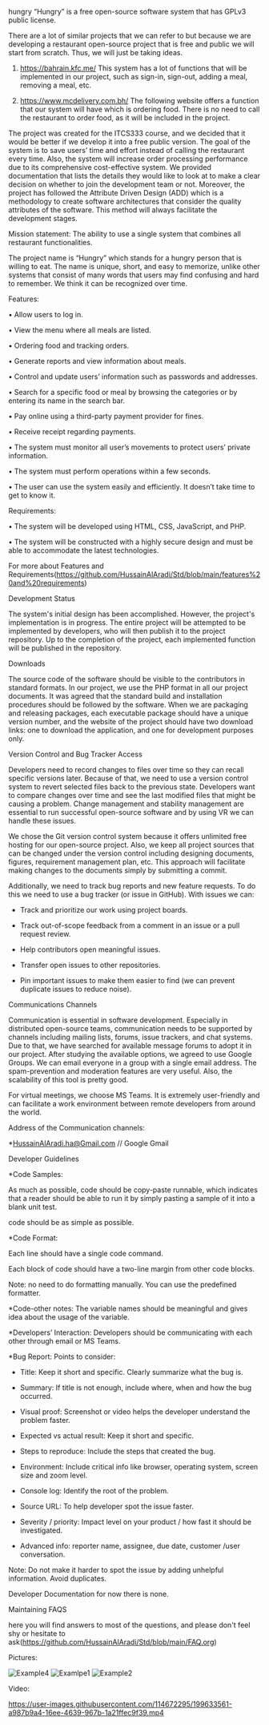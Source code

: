hungry
“Hungry” is a free open-source software system that has GPLv3 public license.

There are a lot of similar projects that we can refer to but because we are developing a restaurant open-source project that is free and public we will start from scratch. Thus, we will just be taking ideas. 

1.	https://bahrain.kfc.me/
This system has a lot of functions that will be implemented in our project, such as sign-in, sign-out, adding a meal, removing a meal, etc.

2.	https://www.mcdelivery.com.bh/
The following website offers a function that our system will have which is ordering food. There is no need to call the restaurant to order food, as it will be included in the project.

The project was created for the ITCS333 course, and we decided that it would be better if we develop it into a free public version. The goal of the system is to save users’ time and effort instead of calling the restaurant every time. Also, the system will increase order processing performance due to its comprehensive cost-effective system. We provided documentation that lists the details they would like to look at to make a clear decision on whether to join the development team or not. Moreover, the project has followed the Attribute Driven Design (ADD) which is a methodology to create software architectures that consider the quality attributes of the software. This method will always facilitate the development stages.

Mission statement: The ability to use a single system that combines all restaurant functionalities. 


The project name is “Hungry” which stands for a hungry person that is willing to eat. The name is unique, short, and easy to memorize, unlike other systems that consist of many words that users may find confusing and hard to remember. We think it can be recognized over time.

Features:

•	Allow users to log in.

•	View the menu where all meals are listed.

•	Ordering food and tracking orders.

•	Generate reports and view information about meals.

•	Control and update users’ information such as passwords and addresses.

•	Search for a specific food or meal by browsing the categories or by entering its name in the search bar.

•	Pay online using a third-party payment provider for fines.

•	Receive receipt regarding payments.

•	The system must monitor all user’s movements to protect users’ private information.

•	The system must perform operations within a few seconds.

•	The user can use the system easily and efficiently. It doesn’t take time to get to know it.

Requirements:

•	The system will be developed using HTML, CSS, JavaScript, and PHP. 

•	The system will be constructed with a highly secure design and must be able to accommodate the latest technologies.

For more about Features and Requirements(https://github.com/HussainAlAradi/Std/blob/main/features%20and%20requirements)

Development Status 

The system's initial design has been accomplished. However, the project's implementation is in progress. The entire project will be attempted to be implemented by developers, who will then publish it to the project repository. Up to the completion of the project, each implemented function will be published in the repository.
 

Downloads 

The source code of the software should be visible to the contributors in standard formats. In our project, we use the PHP format in all our project documents. It was agreed that the standard build and installation procedures should be followed by the software. When we are packaging and releasing packages, each executable package should have a unique version number, and the website of the project should have two download links: one to download the application, and one for development purposes only.

Version Control and Bug Tracker Access 

Developers need to record changes to files over time so they can recall specific versions later. Because of that, we need to use a version control system to revert selected files back to the previous state. Developers want to compare changes over time and see the last modified files that might be causing a problem.  Change management and stability management are essential to run successful open-source software and by using VR we can handle these issues. 

We chose the Git version control system because it offers unlimited free hosting for our open-source project. Also, we keep all project sources that can be changed under the version control including designing documents, figures, requirement management plan, etc. This approach will facilitate making changes to the documents simply by submitting a commit. 

Additionally, we need to track bug reports and new feature requests. To do this we need to use a bug tracker (or issue in GitHub).   With issues we can: 

  * Track and prioritize our work using project boards. 

  * Track out-of-scope feedback from a comment in an issue or a pull request review. 

  * Help contributors open meaningful issues. 

  * Transfer open issues to other repositories. 

  * Pin important issues to make them easier to find (we can prevent duplicate issues to reduce noise). 



Communications Channels

Communication is essential in software development. Especially in distributed open-source teams, communication needs to be supported by channels including mailing lists, forums, issue trackers, and chat systems. Due to that, we have searched for available message forums to adopt it in our project. After studying the available options, we agreed to use Google Groups. We can email everyone in a group with a single email address. The spam-prevention and moderation features are very useful. Also, the scalability of this tool is pretty good. 

For virtual meetings, we choose MS Teams. It is extremely user-friendly and can facilitate a work environment between remote developers from around the world. 

Address of the Communication channels:

*HussainAlAradi.ha@Gmail.com // Google Gmail


Developer Guidelines

*Code Samples:

As much as possible, code should be copy-paste runnable, which indicates that a reader should be able to run it by simply pasting a sample of it into a blank unit test.

code should be as simple as possible.
 
*Code Format:

Each line should have a single code command.

Each block of code should have a two-line margin from other code blocks.

Note: no need to do formatting manually. You can use the predefined formatter.
 
*Code-other notes:
The variable names should be meaningful and gives idea about the usage of the variable.

 
*Developers’ Interaction:
Developers should be communicating with each other through email or MS Teams.
 
*Bug Report:
Points to consider:

- Title: Keep it short and specific. Clearly summarize what the bug is.

- Summary: If title is not enough, include where, when and how the bug occurred.

- Visual proof: Screenshot or video helps the developer understand the problem faster.

- Expected vs actual result: Keep it short and specific.

- Steps to reproduce: Include the steps that created the bug.

- Environment: Include critical info like browser, operating system, screen size and zoom level.

- Console log: Identify the root of the problem.

- Source URL: To help developer spot the issue faster.

- Severity / priority: Impact level on your product / how fast it should be investigated.

- Advanced info: reporter name, assignee, due date, customer /user conversation.

Note: Do not make it harder to spot the issue by adding unhelpful information. Avoid duplicates.

Developer Documentation
for now there is none.

Maintaining FAQS

here you will find answers to most of the questions, and please don't feel shy or hesitate to ask(https://github.com/HussainAlAradi/Std/blob/main/FAQ.org)

Pictures:

![Example4](https://user-images.githubusercontent.com/114672295/199633545-bb1eae00-4b22-49cc-85db-d24c0d26ce44.png)
![Examlpe1](https://user-images.githubusercontent.com/114672295/199633546-2670ff96-081d-4c36-ade9-7fddf225e706.png)
![Example2](https://user-images.githubusercontent.com/114672295/199633555-518ff500-8435-4932-9dbc-e60041af4e7a.png)

Video:

https://user-images.githubusercontent.com/114672295/199633561-a987b9a4-16ee-4639-967b-1a21ffec9f39.mp4


